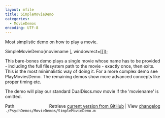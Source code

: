 ```yaml
---
layout: mfile
title: SimpleMovieDemo
categories:
  - MovieDemos
encoding: UTF-8
---
```


Most simplistic demo on how to play a movie.

SimpleMovieDemo(moviename [, windowrect=[]]);

This bare-bones demo plays a single movie whose name has to be provided -
including the full filesystem path to the movie - exactly once, then
exits. This is the most minimalistic way of doing it. For a more complex
demo see PlayMoviesDemo. The remaining demos show more advanced concepts
like proper timing etc.

The demo will play our standard DualDiscs.mov movie if the 'moviename' is
omitted.



<div class="code_header" style="text-align:right;">
  <span style="float:left;">Path&nbsp;&nbsp;</span> <span class="counter">Retrieve <a href=
  "https://raw.github.com/Psychtoolbox-3/Psychtoolbox-3/beta/./PsychDemos/MovieDemos/SimpleMovieDemo.m">current version from GitHub</a> | View <a href=
  "https://github.com/Psychtoolbox-3/Psychtoolbox-3/commits/beta/./PsychDemos/MovieDemos/SimpleMovieDemo.m">changelog</a></span>
</div>
<div class="code">
  <code>./PsychDemos/MovieDemos/SimpleMovieDemo.m</code>
</div>
